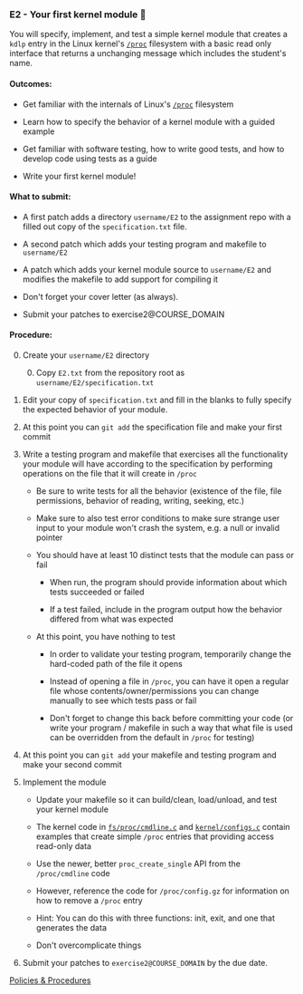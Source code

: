 ### E2 - Your first kernel module 🍿

You will specify, implement, and test
a simple kernel module that creates a `kdlp` entry
in the Linux kernel's
[`/proc`](https://docs.kernel.org/filesystems/proc.html)
filesystem with a basic read only interface
that returns a unchanging message which includes the student's name.

#### Outcomes:

* Get familiar with the internals of Linux's
[`/proc`](https://docs.kernel.org/filesystems/proc.html) filesystem

* Learn how to specify the behavior of a kernel module
with a guided example

* Get familiar with software testing,
how to write good tests, and how to develop code using tests as a guide

* Write your first kernel module!

#### What to submit:

* A first patch adds a directory `username/E2` to the assignment repo with a filled out copy of the `specification.txt` file.

* A second patch which adds your testing program and makefile to `username/E2`

* A patch which adds your kernel module source to `username/E2` and modifies the makefile to add support for compiling it

* Don't forget your cover letter (as always).

* Submit your patches to exercise2@COURSE_DOMAIN

#### Procedure:

0. Create your `username/E2` directory

    0. Copy `E2.txt` from the repository root as `username/E2/specification.txt`

0. Edit your copy of `specification.txt` and fill in the blanks
to fully specify the expected behavior of your module.

0. At this point you can `git add` the specification file and make your first commit

0. Write a testing program and makefile
that exercises all the functionality your module will have
according to the specification
by performing operations on the file
that it will create in `/proc`

    * Be sure to write tests for all the behavior
    (existence of the file, file permissions,
    behavior of reading, writing, seeking, etc.)

    * Make sure to also test error conditions
    to make sure strange user input to your module
    won't crash the system, e.g. a null or invalid pointer

    * You should have at least 10 distinct tests
    that the module can pass or fail

        * When run, the program should provide information
        about which tests succeeded or failed

        * If a test failed, include in the program output
        how the behavior differed from what was expected

    * At this point, you have nothing to test

        * In order to validate your testing program,
        temporarily change the hard-coded path of the file it opens

        * Instead of opening a file in `/proc`,
        you can have it open a regular file
        whose contents/owner/permissions
        you can change manually
        to see which tests pass or fail

        * Don't forget to change this back before committing your code
        (or write your program / makefile
        in such a way that
        what file is used can be overridden
        from the default in `/proc` for testing)

0. At this point you can `git add`
your makefile and testing program
and make your second commit

0. Implement the module

    * Update your makefile so it can build/clean,
    load/unload, and test your kernel module

    * The kernel code in
[`fs/proc/cmdline.c`](https://elixir.bootlin.com/linux/v6.5/source/fs/proc/cmdline.c)
    and
[`kernel/configs.c`](https://elixir.bootlin.com/linux/v6.5/source/kernel/configs.c)
    contain examples that create simple `/proc` entries
    that providing access read-only data

    * Use the newer, better `proc_create_single` API
    from the `/proc/cmdline` code

    * However, reference the code for `/proc/config.gz`
    for information on how to remove a `/proc` entry

    * Hint: You can do this with three functions:
    init, exit, and one that generates the data

    * Don't overcomplicate things

0. Submit your patches to `exercise2@COURSE_DOMAIN` by the due date.

[Policies & Procedures](/procedures.md)
